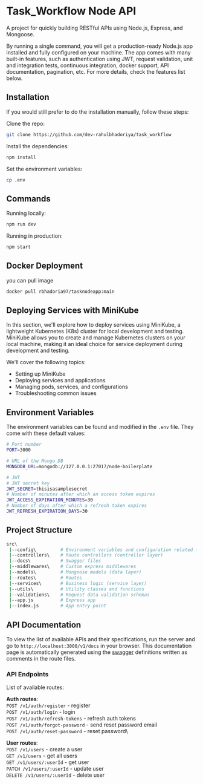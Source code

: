 # Task_Workflow Node API


A project for quickly building RESTful APIs using Node.js, Express, and Mongoose.

By running a single command, you will get a production-ready Node.js app installed and fully configured on your machine. The app comes with many built-in features, such as authentication using JWT, request validation, unit and integration tests, continuous integration, docker support, API documentation, pagination, etc. For more details, check the features list below.

## Installation

If you would still prefer to do the installation manually, follow these steps:

Clone the repo:

```bash
git clone https://github.com/dev-rahulbhadoriya/task_workflow
```

Install the dependencies:

```bash
npm install
```

Set the environment variables:

```bash
cp .env
```
## Commands

Running locally:

```bash
npm run dev
```

Running in production:

```bash
npm start
```
## Docker Deployment
you can pull image
```bash
docker pull rbhadoria97/tasknodeapp:main
```
## Deploying Services with MiniKube

In this section, we'll explore how to deploy services using MiniKube, a lightweight Kubernetes (K8s) cluster for local development and testing. MiniKube allows you to create and manage Kubernetes clusters on your local machine, making it an ideal choice for service deployment during development and testing.

We'll cover the following topics:

- Setting up MiniKube
- Deploying services and applications
- Managing pods, services, and configurations
- Troubleshooting common issues
  
## Environment Variables

The environment variables can be found and modified in the `.env` file. They come with these default values:

```bash
# Port number
PORT=3000

# URL of the Mongo DB
MONGODB_URL=mongodb://127.0.0.1:27017/node-boilerplate

# JWT
# JWT secret key
JWT_SECRET=thisisasamplesecret
# Number of minutes after which an access token expires
JWT_ACCESS_EXPIRATION_MINUTES=30
# Number of days after which a refresh token expires
JWT_REFRESH_EXPIRATION_DAYS=30
```
## Project Structure
```bash
src\
 |--config\         # Environment variables and configuration related things
 |--controllers\    # Route controllers (controller layer)
 |--docs\           # Swagger files
 |--middlewares\    # Custom express middlewares
 |--models\         # Mongoose models (data layer)
 |--routes\         # Routes
 |--services\       # Business logic (service layer)
 |--utils\          # Utility classes and functions
 |--validations\    # Request data validation schemas
 |--app.js          # Express app
 |--index.js        # App entry point
```

## API Documentation

To view the list of available APIs and their specifications, run the server and go to `http://localhost:3000/v1/docs` in your browser. This documentation page is automatically generated using the [swagger](https://swagger.io/) definitions written as comments in the route files.

### API Endpoints

List of available routes:

**Auth routes**:\
`POST /v1/auth/register` - register\
`POST /v1/auth/login` - login\
`POST /v1/auth/refresh-tokens` - refresh auth tokens\
`POST /v1/auth/forgot-password` - send reset password email\
`POST /v1/auth/reset-password` - reset password\

**User routes**:\
`POST /v1/users` - create a user\
`GET /v1/users` - get all users\
`GET /v1/users/:userId` - get user\
`PATCH /v1/users/:userId` - update user\
`DELETE /v1/users/:userId` - delete user
